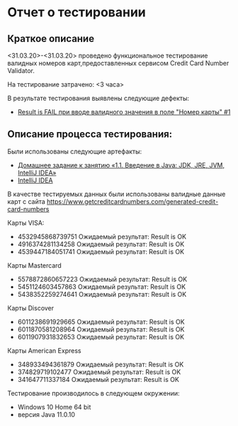 # Отчет о тестировании

## Краткое описание

<31.03.20>-<31.03.20> проведено функциональное тестирование валидных номеров карт,предоставленных сервисом Credit Card Number Validator.

На тестирование затрачено: <3 часа>

В результате тестирования выявлены следующие дефекты:

* [Result is FAIL при вводе валидного значения в поле "Номер карты" #1](https://github.com/Tanya-ui-hub/Tanya-P6/issues/1)

## Описание процесса тестирования:

Были использованы следующие артефакты:

* [Домашнее задание к занятию «1.1. Введение в Java: JDK, JRE, JVM, IntelliJ IDEA»](https://github.com/netology-code/javaqa-homeworks/tree/master/intro)
* [IntelliJ IDEA](https://github.com/netology-code/javaqa-homeworks/blob/master/intro/idea.md)

В качестве тестируемых данных были использованы валидные данные карт с сайта https://www.getcreditcardnumbers.com/generated-credit-card-numbers

Карты VISA:
* 4532945868739751 Ожидаемый результат: Result is OK
* 4916374281134258 Ожидаемый результат: Result is OK
* 4539447184051741 Ожидаемый результат: Result is OK

Карты Mastercard 
* 5578872860657223 Ожидаемый результат: Result is OK
* 5451124603457863 Ожидаемый результат: Result is OK
* 5438352259274641 Ожидаемый результат: Result is OK

Карты Discover
* 6011238691929665 Ожидаемый результат: Result is OK
* 6011870581208964 Ожидаемый результат: Result is OK
* 6011907931832653 Ожидаемый результат: Result is OK

Карты American Express
* 348933494361879 Ожидаемый результат: Result is OK
* 374829719102477 Ожидаемый результат: Result is OK
* 341647711337184 Ожидаемый результат: Result is OK

Тестирование производилось в следующем окружении:
* Windows 10 Home 64 bit
* версия Java 11.0.10